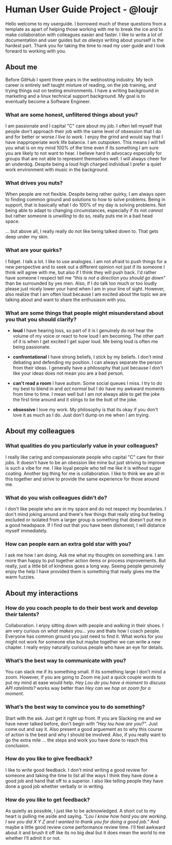 # Human User Guide Project - @loujr

Hello welcome to my userguide. I borrowed much of these questions from a template as apart of helping those working with me to break the ice and to make collaboration with colleagues easier and faster. I like to write a lot of documentation and user guides but _as always_ writing about yourself is the hardest part. Thank you for taking the time to read my user guide and I look forward to working with you. 

## About me

Before GitHub I spent three years in the webhosting industry. My tech career is entirely self taught mixture of reading, on the job training, and trying things out on testing environments. I have a writing background in marketing and a linux technical support background. My goal is to eventually become a Software Engineer.


### What are some honest, unfiltered things about you?

I am passionate and I capital "C" care about my job. I often tell myself that people don't approach their job with the same level of obsession that I do and for better or worse _I live to work_. I enjoy the grind and would say that I have inapproperiate work life balance. I am outspoken. This means I will tell you what is on my mind 100% of the time even if its something I am sure you are likely to not want to hear. I believe hard in advocacy especially for groups that are not able to represent themselves well. I will always cheer for an underdog. Despite being a loud high charged individual I prefer a quiet work environment with music in the background. 

	
### What drives you nuts?

When people are not flexible. Despite being rather quirky, I am always open to finding common ground and solutions to how to solve problems. Being in support, that is basically what I do 100% of my day is solving problems. Not being able to adapt to changing circumstances, especially if its not _cannot_ but rather someone is _unwilling_ to do so, really puts me in a bad head space. 

... but above all, I really really do not like being talked down to. That gets deep under my skin. 


### What are your quirks?

I fidget. I talk a lot. I like to use analogies. I am not afraid to push things for a new perspective and to seek out a different opinion not just if its someone I think will agree with me, but also if I think they will push back. I'd rather have someone I respect tell me _"this is not a direction you should go down"_ than be surrounded by yes men. Also, if I do talk too much or too loudly please just nicely lower your hand when I am in your line of sight. However, also realize that I am often loud because I am excited about the topic we are talking about and want to share the enthusiasm with you. 


### What are some things that people might misunderstand about you that you should clarify?

- **loud** I have hearing loss, so part of it is I genuinely do not hear the volume of my voice or react to how loud I am becoming. The other part of it is when I get excited I get super loud. Me being loud is often me being passionate. 

- **confrontational** I have strong beliefs, I stick by my beliefs. I don't mind debating and defending my position. I can always separate the person from their ideas. I generally have a philosophy that just because I don't like your ideas does not mean you are a bad person.

- **can't read a room** I have autism. Some social queues I miss. I try to do my best to blend in and _act normal_ but I do have my awkward moments from time to time. I mean well but I am not always able to get the joke the first time around and it stings to be the butt of the joke. 

- **obsessive** I love my work. My philosophy is that its okay if you don't love it as much as I do. Just don't dump on me when I am trying. 

## About my colleagues

### What qualities do you particularly value in your colleagues?
I really like caring and compassionate people who capital "C" care for their jobs. It doesn't have to be an obession like mine but just striving to improve is such a vibe for me. I like loyal people who tell me like it is without sugar coating. Another big thing for me is collaboration. I like to think we are all in this together and strive to provide the same experience for those around me.


### What do you wish colleagues didn’t do?
I don't like people who are in my space and do not respect my boundaries. I don't mind joking around and there's few things that really sting but feeling excluded or isolated from a larger group is something that doesn't put me in a good headspace. If I find out that you have been dishonest, I will distance myself immediately. 

 
### How can people earn an extra gold star with you?
I ask me how I am doing. Ask me what my thoughts on something are. I am more than happy to put together action items or process improvements. But really, just a little bit of kindness goes a long way. Seeing people genuinely enjoy the help I have provided them is something that really gives me the warm fuzzies. 


## About my interactions

### How do you coach people to do their best work and develop their talents?
Collaboration. I enjoy sitting down with people and walking in their shoes. I am very curious on _what makes you... you_ and thats how I coach people. Everyone has common ground you just need to find it. What works for you might not work for someone else but maybe together we can write a new chapter. I really enjoy naturally curious people who have an eye for details.
	
### What’s the best way to communicate with you?
You can slack me if its something small. If its something large I don't mind a zoom. However, if you are going to Zoom me just a quick couple words to put my mind at ease would help. _Hey Lou do you have a moment to discuss API ratelimits?_ works way better than _Hey can we hop on zoom for a moment_. 

 
### What’s the best way to convince you to do something?
Start with the ask. Just get it right up front. If you are Slacking me and we have never talked before, don't begin with _"Hey lou how are you?"_. Just come out and say it. Also present a good arguement as to why this course of action is the best and why I should be involved. Also, if you really want to go the extra mile ... the steps and work you have done to reach this conclusion. 
  
### How do you like to give feedback?
I like to write good feedback. I don't mind writing a good review for someone and taking the time to list all the ways I think they have done a good job and hand that off to a superior. I also like telling people they have done a good job whether verbally or in writing. 


### How do you like to get feedback?
As quietly as possible, I just like to be acknowledged. A short cut to my heart is pulling me aside and saying. _"Lou I know how hard you are working. I see you did X Y Z and I wanted to thank you for doing a good job."_ And maybe a little good review come performance review time. I'll feel awkward about it and brush it off like its no big deal but it does mean the world to me whether I'll admit it or not.  
